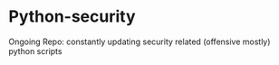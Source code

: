 # Python-security
Ongoing Repo: constantly updating security related (offensive mostly) python scripts

